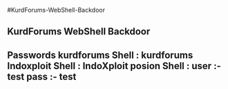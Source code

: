 #KurdForums-WebShell-Backdoor

KurdForums WebShell Backdoor
---------------------------------------------
Passwords kurdforums Shell : kurdforums
Indoxploit Shell : IndoXploit
posion Shell : 
user :- test 
pass :- test
---------------------------------------------
